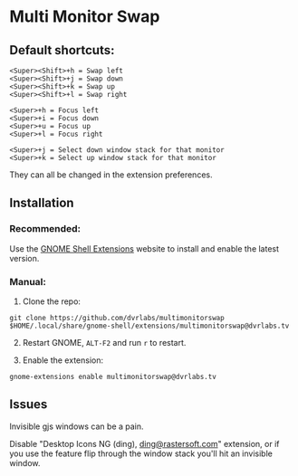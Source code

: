 # Multi Monitor Swap 

## Default shortcuts:

```
<Super><Shift>+h = Swap left
<Super><Shift>+j = Swap down
<Super><Shift>+k = Swap up
<Super><Shift>+l = Swap right

<Super>+h = Focus left
<Super>+i = Focus down
<Super>+u = Focus up
<Super>+l = Focus right

<Super>+j = Select down window stack for that monitor
<Super>+k = Select up window stack for that monitor
```

They can all be changed in the extension preferences.

## Installation

### Recommended:

Use the [GNOME Shell Extensions](https://extensions.gnome.org/extension/) website to
install and enable the latest version.

### Manual:

1.  Clone the repo:

```
git clone https://github.com/dvrlabs/multimonitorswap $HOME/.local/share/gnome-shell/extensions/multimonitorswap@dvrlabs.tv
```

2. Restart GNOME, `ALT-F2` and run `r` to restart.

3. Enable the extension:

```
gnome-extensions enable multimonitorswap@dvrlabs.tv

```

## Issues

Invisible gjs windows can be a pain.

Disable "Desktop Icons NG (ding), ding@rastersoft.com" extension, or
if you use the feature flip through the window stack you'll hit an invisible window.


